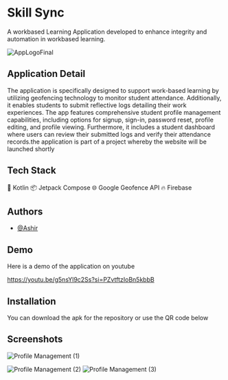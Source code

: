 
# Skill Sync 

A workbased Learning Application developed to enhance integrity and automation in workbased learning. 



![AppLogoFinal](https://github.com/Ashi0066/Skill-SYnc-Visible/assets/108072595/7ee2b2f8-d6db-433a-9c2b-7a51aeeb42e4)


## Application Detail
The application is specifically designed to support work-based learning by utilizing geofencing technology to monitor student attendance. Additionally, it enables students to submit reflective logs detailing their work experiences. The app features comprehensive student profile management capabilities, including options for signup, sign-in, password reset, profile editing, and profile viewing. Furthermore, it includes a student dashboard where users can review their submitted logs and verify their attendance records.the application is part of a project whereby the website will be launched shortly 
## Tech Stack 
🔹 Kotlin
 📦 Jetpack Compose
🌐 Google Geofence API
🔥 Firebase



## Authors

- [@Ashir](https://github.com/Ashi0066)


## Demo

Here is a demo of the application on youtube 

https://youtu.be/g5nsYl9c2Ss?si=PZvtftzIoBn5kbbB


## Installation

You can download the apk for the repository or use the QR code below 


## Screenshots


![Profile Management (1)](https://github.com/Ashi0066/Skill-SYnc-Visible/assets/108072595/9ef8e2b4-1b4a-49a4-8161-44743c24a001)

![Profile Management (2)](https://github.com/Ashi0066/Skill-SYnc-Visible/assets/108072595/e015ef42-1087-4acf-b673-487c8d01b761)
![Profile Management (3)](https://github.com/Ashi0066/Skill-SYnc-Visible/assets/108072595/17257dcf-186e-45cb-9dd8-8b643644f877)

